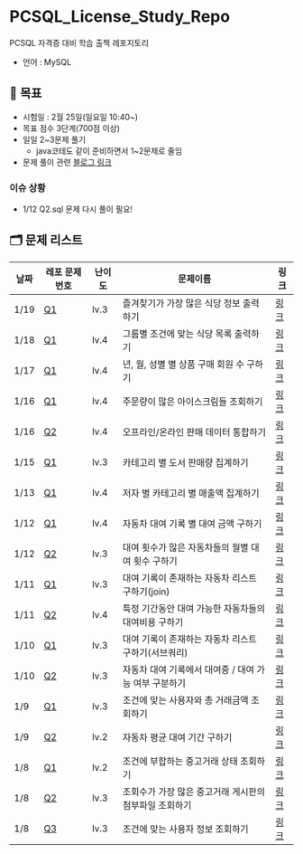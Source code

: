 # PCSQL_License_Study_Repo

PCSQL 자격증 대비 학습 출첵 레포지토리

- 언어 : MySQL

## 📝 목표

- 시험일 : 2월 25일(일요일 10:40~)
- 목표 점수 3단계(700점 이상)
- 일일 2~3문제 풀기
   -  java코테도 같이 준비하면서 1~2문제로 줄임 
- 문제 풀이 관련 [블로그 링크](https://velog.io/@gloom/series/SQL)

### 이슈 상황

- 1/12 Q2.sql 문제 다시 풀이 필요!

## 🗂️ 문제 리스트

| 날짜   | 레포 문제 번호                          | 난이도  | 문제이름                            | 링크                                                                     |
|------|-----------------------------------|------|---------------------------------|------------------------------------------------------------------------|
| 1/19 | [Q1](programmers/Jan/0119/Q1.sql) | lv.3 | 즐겨찾기가 가장 많은 식당 정보 출력하기          | [링크](https://school.programmers.co.kr/learn/courses/30/lessons/131123) |                                                                        |  
| 1/18 | [Q1](programmers/Jan/0118/Q1.sql) | lv.4 | 그룹별 조건에 맞는 식당 목록 출력하기           | [링크](https://school.programmers.co.kr/learn/courses/30/lessons/131124) |                                                                        |  
| 1/17 | [Q1](programmers/Jan/0117/Q1.sql) | lv.4 | 년, 월, 성별 별 상품 구매 회원 수 구하기       | [링크](https://school.programmers.co.kr/learn/courses/30/lessons/131532) |                                                                        |  
| 1/16 | [Q1](programmers/Jan/0116/Q1.sql) | lv.4 | 주문량이 많은 아이스크림들 조회하기             | [링크](https://school.programmers.co.kr/learn/courses/30/lessons/133027) |                                                                        |  
| 1/16 | [Q2](programmers/Jan/0116/Q2.sql) | lv.4 | 오프라인/온라인 판매 데이터 통합하기            | [링크](https://school.programmers.co.kr/learn/courses/30/lessons/131537) |                                                                        |  
| 1/15 | [Q1](programmers/Jan/0115/Q1.sql) | lv.3 | 카테고리 별 도서 판매량 집계하기              | [링크](https://school.programmers.co.kr/learn/courses/30/lessons/144855) |                                                                        |  
| 1/13 | [Q1](programmers/Jan/0113/Q1.sql) | lv.4 | 저자 별 카테고리 별 매출액 집계하기            | [링크](https://school.programmers.co.kr/learn/courses/30/lessons/144856) |                                                                        |  
| 1/12 | [Q1](programmers/Jan/0112/Q1.sql) | lv.4 | 자동차 대여 기록 별 대여 금액 구하기           | [링크](https://school.programmers.co.kr/learn/courses/30/lessons/151141) |                                                                        |  
| 1/12 | [Q2](programmers/Jan/0112/Q2.sql) | lv.3 | 대여 횟수가 많은 자동차들의 월별 대여 횟수 구하기    | [링크](https://school.programmers.co.kr/learn/courses/30/lessons/151139) |                                                                        |  
| 1/11 | [Q1](programmers/Jan/0111/Q1.sql) | lv.3 | 대여 기록이 존재하는 자동차 리스트 구하기(join)   | [링크](https://school.programmers.co.kr/learn/courses/30/lessons/157341) |                                                                        |  
| 1/11 | [Q2](programmers/Jan/0111/Q2.sql) | lv.4 | 특정 기간동안 대여 가능한 자동차들의 대여비용 구하기   | [링크](https://school.programmers.co.kr/learn/courses/30/lessons/157339) |                                                                        |  
| 1/10 | [Q1](programmers/Jan/0110/Q1.sql) | lv.3 | 대여 기록이 존재하는 자동차 리스트 구하기(서브쿼리)   | [링크](https://school.programmers.co.kr/learn/courses/30/lessons/157341) |                                                                        |  
| 1/10 | [Q2](programmers/Jan/0110/Q2.sql) | lv.3 | 자동차 대여 기록에서 대여중 / 대여 가능 여부 구분하기 | [링크](https://school.programmers.co.kr/learn/courses/30/lessons/157340) |                                                                        |  
| 1/9  | [Q1](programmers/Jan/0109/Q1.sql) | lv.3 | 조건에 맞는 사용자와 총 거래금액 조회하기         | [링크](https://school.programmers.co.kr/learn/courses/30/lessons/164668) |
| 1/9  | [Q2](programmers/Jan/0109/Q2.sql) | lv.2 | 자동차 평균 대여 기간 구하기                | [링크](https://school.programmers.co.kr/learn/courses/30/lessons/157342) |
| 1/8  | [Q1](programmers/Jan/0108/Q1.sql) | lv.2 | 조건에 부합하는 중고거래 상태 조회하기           | [링크](https://school.programmers.co.kr/learn/courses/30/lessons/164672) | 
| 1/8  | [Q2](programmers/Jan/0108/Q2.sql) | lv.3 | 조회수가 가장 많은 중고거래 게시판의 첨부파일 조회하기  | [링크](https://school.programmers.co.kr/learn/courses/30/lessons/164671) | 
| 1/8  | [Q3](programmers/Jan/0108/Q3.sql) | lv.3 | 조건에 맞는 사용자 정보 조회하기              | [링크](https://school.programmers.co.kr/learn/courses/30/lessons/164670) | 
